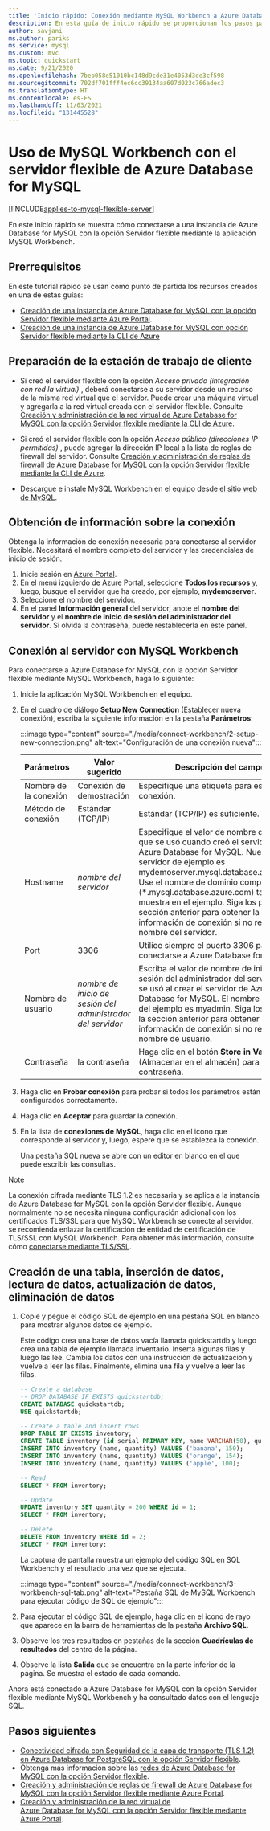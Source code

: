 ```yaml
---
title: 'Inicio rápido: Conexión mediante MySQL Workbench a Azure Database for MySQL con la opción Servidor flexible'
description: En esta guía de inicio rápido se proporcionan los pasos para usar MySQL Workbench para conectarse a Azure Database for MySQL con la opción Servidor flexible y consultar datos en este servicio.
author: savjani
ms.author: pariks
ms.service: mysql
ms.custom: mvc
ms.topic: quickstart
ms.date: 9/21/2020
ms.openlocfilehash: 7beb058e51010bc148d9cde31e4053d3de3cf598
ms.sourcegitcommit: 702df701fff4ec6cc39134aa607d023c766adec3
ms.translationtype: HT
ms.contentlocale: es-ES
ms.lasthandoff: 11/03/2021
ms.locfileid: "131445528"
---
```

# <a name="use-mysql-workbench-with-azure-database-for-mysql-flexible-server"></a>Uso de MySQL Workbench con el servidor flexible de Azure Database for MySQL

[!INCLUDE[applies-to-mysql-flexible-server](../includes/applies-to-mysql-flexible-server.md)]

En este inicio rápido se muestra cómo conectarse a una instancia de Azure Database for MySQL con la opción Servidor flexible mediante la aplicación MySQL Workbench.

## <a name="prerequisites"></a>Prerrequisitos

En este tutorial rápido se usan como punto de partida los recursos creados en una de estas guías:

- [Creación de una instancia de Azure Database for MySQL con la opción Servidor flexible mediante Azure Portal](./quickstart-create-server-portal.md).
- [Creación de una instancia de Azure Database for MySQL con opción Servidor flexible mediante la CLI de Azure](./quickstart-create-server-cli.md)

## <a name="preparing-your-client-workstation"></a>Preparación de la estación de trabajo de cliente
- Si creó el servidor flexible con la opción *Acceso privado (integración con red la virtual)* , deberá conectarse a su servidor desde un recurso de la misma red virtual que el servidor. Puede crear una máquina virtual y agregarla a la red virtual creada con el servidor flexible. Consulte [Creación y administración de la red virtual de Azure Database for MySQL con la opción Servidor flexible mediante la CLI de Azure](./how-to-manage-virtual-network-cli.md).
- Si creó el servidor flexible con la opción *Acceso público (direcciones IP permitidas)* , puede agregar la dirección IP local a la lista de reglas de firewall del servidor. Consulte [Creación y administración de reglas de firewall de Azure Database for MySQL con la opción Servidor flexible mediante la CLI de Azure](./how-to-manage-firewall-cli.md).

- Descargue e instale MySQL Workbench en el equipo desde [el sitio web de MySQL](https://dev.mysql.com/downloads/workbench/).

## <a name="get-connection-information"></a>Obtención de información sobre la conexión

Obtenga la información de conexión necesaria para conectarse al servidor flexible. Necesitará el nombre completo del servidor y las credenciales de inicio de sesión.

1. Inicie sesión en [Azure Portal](https://portal.azure.com/).
2. En el menú izquierdo de Azure Portal, seleccione **Todos los recursos** y, luego, busque el servidor que ha creado, por ejemplo, **mydemoserver**.
3. Seleccione el nombre del servidor.
4. En el panel **Información general** del servidor, anote el **nombre del servidor** y el **nombre de inicio de sesión del administrador del servidor**. Si olvida la contraseña, puede restablecerla en este panel.
<!--- :::image type="content" source="./media/connect-php/1_server-overview-name-login.png" alt-text="Azure Database for MySQL Flexible Server name":::--->

## <a name="connect-to-the-server-using-mysql-workbench"></a>Conexión al servidor con MySQL Workbench

Para conectarse a Azure Database for MySQL con la opción Servidor flexible mediante MySQL Workbench, haga lo siguiente:

1. Inicie la aplicación MySQL Workbench en el equipo.

2. En el cuadro de diálogo **Setup New Connection** (Establecer nueva conexión), escriba la siguiente información en la pestaña **Parámetros**:

    :::image type="content" source="./media/connect-workbench/2-setup-new-connection.png" alt-text="Configuración de una conexión nueva":::

    | **Parámetros** | **Valor sugerido** | **Descripción del campo** |
    |---|---|---|
    |    Nombre de la conexión | Conexión de demostración | Especifique una etiqueta para esta conexión. |
    | Método de conexión | Estándar (TCP/IP) | Estándar (TCP/IP) es suficiente. |
    | Hostname | *nombre del servidor* | Especifique el valor de nombre de servidor que se usó cuando creó el servidor de Azure Database for MySQL. Nuestro servidor de ejemplo es mydemoserver.mysql.database.azure.com. Use el nombre de dominio completo (\*.mysql.database.azure.com) tal como se muestra en el ejemplo. Siga los pasos de la sección anterior para obtener la información de conexión si no recuerda el nombre del servidor.  |
    | Port | 3306 | Utilice siempre el puerto 3306 para conectarse a Azure Database for MySQL. |
    | Nombre de usuario |  *nombre de inicio de sesión del administrador del servidor* | Escriba el valor de nombre de inicio de sesión del administrador del servidor que se usó al crear el servidor de Azure Database for MySQL. El nombre de usuario del ejemplo es myadmin. Siga los pasos de la sección anterior para obtener la información de conexión si no recuerda el nombre de usuario.
    | Contraseña | la contraseña | Haga clic en el botón **Store in Vault...** (Almacenar en el almacén) para guardar la contraseña. |

3. Haga clic en **Probar conexión** para probar si todos los parámetros están configurados correctamente.

4. Haga clic en **Aceptar** para guardar la conexión.

5. En la lista de **conexiones de MySQL**, haga clic en el icono que corresponde al servidor y, luego, espere que se establezca la conexión.

    Una pestaña SQL nueva se abre con un editor en blanco en el que puede escribir las consultas.

> [!NOTE]
> La conexión cifrada mediante TLS 1.2 es necesaria y se aplica a la instancia de Azure Database for MySQL con la opción Servidor flexible. Aunque normalmente no se necesita ninguna configuración adicional con los certificados TLS/SSL para que MySQL Workbench se conecte al servidor, se recomienda enlazar la certificación de entidad de certificación de TLS/SSL con MySQL Workbench. Para obtener más información, consulte cómo [conectarse mediante TLS/SSL](./how-to-connect-tls-ssl.md).

## <a name="create-a-table-insert-data-read-data-update-data-delete-data"></a>Creación de una tabla, inserción de datos, lectura de datos, actualización de datos, eliminación de datos

1. Copie y pegue el código SQL de ejemplo en una pestaña SQL en blanco para mostrar algunos datos de ejemplo.

    Este código crea una base de datos vacía llamada quickstartdb y luego crea una tabla de ejemplo llamada inventario. Inserta algunas filas y luego las lee. Cambia los datos con una instrucción de actualización y vuelve a leer las filas. Finalmente, elimina una fila y vuelve a leer las filas.

    ```sql
    -- Create a database
    -- DROP DATABASE IF EXISTS quickstartdb;
    CREATE DATABASE quickstartdb;
    USE quickstartdb;

    -- Create a table and insert rows
    DROP TABLE IF EXISTS inventory;
    CREATE TABLE inventory (id serial PRIMARY KEY, name VARCHAR(50), quantity INTEGER);
    INSERT INTO inventory (name, quantity) VALUES ('banana', 150);
    INSERT INTO inventory (name, quantity) VALUES ('orange', 154);
    INSERT INTO inventory (name, quantity) VALUES ('apple', 100);

    -- Read
    SELECT * FROM inventory;

    -- Update
    UPDATE inventory SET quantity = 200 WHERE id = 1;
    SELECT * FROM inventory;

    -- Delete
    DELETE FROM inventory WHERE id = 2;
    SELECT * FROM inventory;
    ```

    La captura de pantalla muestra un ejemplo del código SQL en SQL Workbench y el resultado una vez que se ejecuta.

    :::image type="content" source="./media/connect-workbench/3-workbench-sql-tab.png" alt-text="Pestaña SQL de MySQL Workbench para ejecutar código de SQL de ejemplo":::

2. Para ejecutar el código SQL de ejemplo, haga clic en el icono de rayo que aparece en la barra de herramientas de la pestaña **Archivo SQL**.
3. Observe los tres resultados en pestañas de la sección **Cuadrículas de resultados** del centro de la página.
4. Observe la lista **Salida** que se encuentra en la parte inferior de la página. Se muestra el estado de cada comando.

Ahora está conectado a Azure Database for MySQL con la opción Servidor flexible mediante MySQL Workbench y ha consultado datos con el lenguaje SQL.

## <a name="next-steps"></a>Pasos siguientes
- [Conectividad cifrada con Seguridad de la capa de transporte (TLS 1.2) en Azure Database for PostgreSQL con la opción Servidor flexible](./how-to-connect-tls-ssl.md).
- Obtenga más información sobre las [redes de Azure Database for MySQL con la opción Servidor flexible](./concepts-networking.md).
- [Creación y administración de reglas de firewall de Azure Database for MySQL con la opción Servidor flexible mediante Azure Portal](./how-to-manage-firewall-portal.md).
- [Creación y administración de la red virtual de Azure Database for MySQL con la opción Servidor flexible mediante Azure Portal](./how-to-manage-virtual-network-portal.md).
